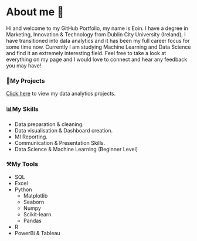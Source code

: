 # About me 👋
Hi and welcome to my GitHub Portfolio, my name is Eoin. I have a degree in Marketing, Innovation & Technology from Dublin City University (Ireland), I have transitioned into data analytics and it has been my full career focus for some time now. Currently I am studying Machine Learning and Data Science and find it an extremely interesting field. Feel free to take a look at everything on my page and I would love to connect and hear any feedback you may have!


### 📝My Projects
[Click here](https://github.com/EoinFlanagan1?tab=projects) to view my data analytics projects.

### 📊My Skills
* Data preparation & cleaning.
* Data visualisation & Dashboard creation.
* MI Reporting.
* Communication & Presentation Skills.
* Data Science & Machine Learning (Beginner Level)

### ⚒️My Tools
* SQL
* Excel
* Python
  - Matplotlib
  - Seaborn
  - Numpy
  - Scikit-learn
  - Pandas
* R
* PowerBi & Tableau
